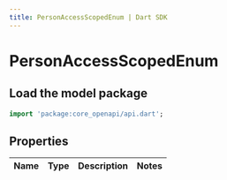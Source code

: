 ```yaml
---
title: PersonAccessScopedEnum | Dart SDK
---
```


# PersonAccessScopedEnum

## Load the model package
```dart
import 'package:core_openapi/api.dart';
```

## Properties
Name | Type | Description | Notes
------------ | ------------- | ------------- | -------------




